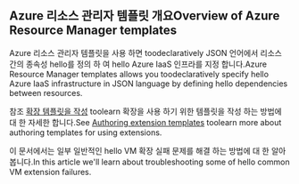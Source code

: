 

## <a name="overview-of-azure-resource-manager-templates"></a><span data-ttu-id="ae8b0-101">Azure 리소스 관리자 템플릿 개요</span><span class="sxs-lookup"><span data-stu-id="ae8b0-101">Overview of Azure Resource Manager templates</span></span>
<span data-ttu-id="ae8b0-102">Azure 리소스 관리자 템플릿을 사용 하면 toodeclaratively JSON 언어에서 리소스 간의 종속성 hello를 정의 하 여 hello Azure IaaS 인프라를 지정 합니다.</span><span class="sxs-lookup"><span data-stu-id="ae8b0-102">Azure Resource Manager templates allows you toodeclaratively specify hello Azure IaaS infrastructure in JSON language by defining hello dependencies between resources.</span></span>

<span data-ttu-id="ae8b0-103">참조 [확장 템플릿을 작성](../articles/virtual-machines/windows/template-description.md?toc=%2fazure%2fvirtual-machines%2fwindows%2ftoc.json) toolearn 확장을 사용 하기 위한 템플릿을 작성 하는 방법에 대 한 자세한 합니다.</span><span class="sxs-lookup"><span data-stu-id="ae8b0-103">See  [Authoring extension templates](../articles/virtual-machines/windows/template-description.md?toc=%2fazure%2fvirtual-machines%2fwindows%2ftoc.json) toolearn more about authoring templates for using extensions.</span></span>

<span data-ttu-id="ae8b0-104">이 문서에서는 일부 일반적인 hello VM 확장 실패 문제를 해결 하는 방법에 대 한 알아봅니다.</span><span class="sxs-lookup"><span data-stu-id="ae8b0-104">In this article we'll learn about troubleshooting some of hello common VM extension failures.</span></span>

